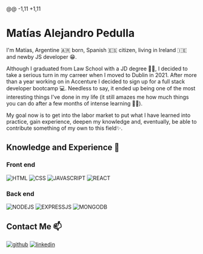 @@ -1,11 +1,11

# Matías Alejandro Pedulla

I'm Matías, Argentine 🇦🇷 born, Spanish 🇪🇸 citizen, living in Ireland 🇮🇪 and newby JS developer 😁.

Although I graduated from Law School with a JD degree 👨‍⚖️, I decided to take a serious turn in my carreer when I moved to Dublin in 2021. After more than a year working on in Accenture I decided to sign up for a full stack developer bootcamp 💻. Needless to say, it ended up being one of the most interesting things I've done in my life (it still amazes me how much things you can do after a few months of intense learning 👨‍🎓).

My goal now is to get into the labor market to put what I have learned into practice, gain experience, deepen my knowledge and, eventually, be able to contribute something of my own to this field✨.

## Knowledge and Experience 🔭

### Front end

![HTML](https://img.shields.io/badge/HTML5-E34F26?style=for-the-badge&logo=html5&logoColor=white)
![CSS](https://img.shields.io/badge/CSS3-1572B6?style=for-the-badge&logo=css3&logoColor=white)
![JAVASCRIPT](https://img.shields.io/badge/JavaScript-323330?style=for-the-badge&logo=javascript&logoColor=F7DF1E)
![REACT](https://img.shields.io/badge/React-20232A?style=for-the-badge&logo=react&logoColor=61DAFB)

### Back end

![NODEJS](https://img.shields.io/badge/Node.js-43853D?style=for-the-badge&logo=node.js&logoColor=white)
![EXPRESSJS](https://img.shields.io/badge/Express.js-404D59?style=for-the-badge)
![MONGODB](https://img.shields.io/badge/MongoDB-4EA94B?style=for-the-badge&logo=mongodb&logoColor=white)

## Contact Me 📫

[![github](https://img.shields.io/static/v1?label=&message=github&color=171515&logo=github&logoColor=white&style=for-the-badge)](https://github.com/matias13588)
[![linkedin](https://img.shields.io/static/v1?label=&message=linkedin&color=0e76a8&logo=linkedin&logoColor=white&style=for-the-badge)](https://www.linkedin.com/in/matias-pedulla/)
